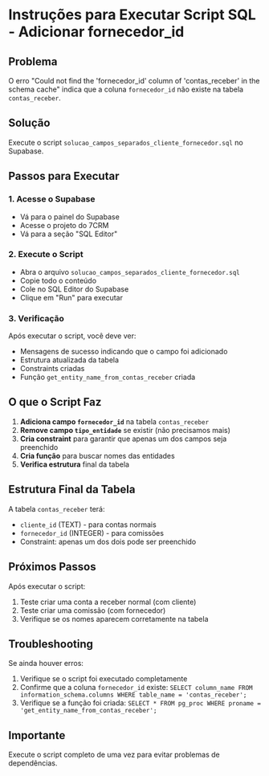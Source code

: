 # Instruções para Executar Script SQL - Adicionar fornecedor_id

## Problema
O erro "Could not find the 'fornecedor_id' column of 'contas_receber' in the schema cache" indica que a coluna `fornecedor_id` não existe na tabela `contas_receber`.

## Solução
Execute o script `solucao_campos_separados_cliente_fornecedor.sql` no Supabase.

## Passos para Executar

### 1. Acesse o Supabase
- Vá para o painel do Supabase
- Acesse o projeto do 7CRM
- Vá para a seção "SQL Editor"

### 2. Execute o Script
- Abra o arquivo `solucao_campos_separados_cliente_fornecedor.sql`
- Copie todo o conteúdo
- Cole no SQL Editor do Supabase
- Clique em "Run" para executar

### 3. Verificação
Após executar o script, você deve ver:
- Mensagens de sucesso indicando que o campo foi adicionado
- Estrutura atualizada da tabela
- Constraints criadas
- Função `get_entity_name_from_contas_receber` criada

## O que o Script Faz

1. **Adiciona campo `fornecedor_id`** na tabela `contas_receber`
2. **Remove campo `tipo_entidade`** se existir (não precisamos mais)
3. **Cria constraint** para garantir que apenas um dos campos seja preenchido
4. **Cria função** para buscar nomes das entidades
5. **Verifica estrutura** final da tabela

## Estrutura Final da Tabela

A tabela `contas_receber` terá:
- `cliente_id` (TEXT) - para contas normais
- `fornecedor_id` (INTEGER) - para comissões
- Constraint: apenas um dos dois pode ser preenchido

## Próximos Passos

Após executar o script:
1. Teste criar uma conta a receber normal (com cliente)
2. Teste criar uma comissão (com fornecedor)
3. Verifique se os nomes aparecem corretamente na tabela

## Troubleshooting

Se ainda houver erros:
1. Verifique se o script foi executado completamente
2. Confirme que a coluna `fornecedor_id` existe: `SELECT column_name FROM information_schema.columns WHERE table_name = 'contas_receber';`
3. Verifique se a função foi criada: `SELECT * FROM pg_proc WHERE proname = 'get_entity_name_from_contas_receber';`

## Importante
Execute o script completo de uma vez para evitar problemas de dependências. 